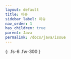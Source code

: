 ```yaml
---
layout: default
title: 이슈
sidebar_label: 이슈
nav_order: 1
has_children: true
parent: Java
permalink: /docs/java/issue
---
```


{: .fs-6 .fw-300 }
